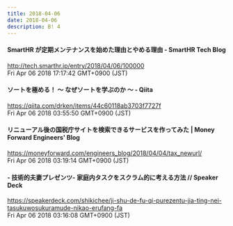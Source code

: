 ```yaml
---
title: 2018-04-06
date: 2018-04-06
description: B! 4
---
```


#### SmartHR が定期メンテナンスを始めた理由とやめる理由 - SmartHR Tech Blog
http://tech.smarthr.jp/entry/2018/04/06/100000<br>
Fri Apr 06 2018 17:17:42 GMT+0900 (JST)<br>


#### ソートを極める！ 〜 なぜソートを学ぶのか 〜 - Qiita
https://qiita.com/drken/items/44c60118ab3703f7727f<br>
Fri Apr 06 2018 03:55:50 GMT+0900 (JST)<br>


#### リニューアル後の国税庁サイトを検索できるサービスを作ってみた | Money Forward  Engineers' Blog
https://moneyforward.com/engineers_blog/2018/04/04/tax_newurl/<br>
Fri Apr 06 2018 03:19:14 GMT+0900 (JST)<br>


#### - 技術的夫妻プレゼンツ- 家庭内タスクをスクラム的に考える方法 // Speaker Deck
https://speakerdeck.com/shikichee/ji-shu-de-fu-qi-purezentu-jia-ting-nei-tasukuwosukuramude-nikao-erufang-fa<br>
Fri Apr 06 2018 03:16:08 GMT+0900 (JST)<br>


